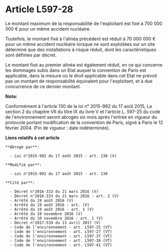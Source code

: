 # Article L597-28

Le montant maximum de la responsabilité de l'exploitant est fixé à 700 000 000 € pour un même accident nucléaire. 

Toutefois, le montant fixé à l'alinéa précédent est réduit à 70 000 000 € pour un même accident nucléaire lorsque ne sont
exploitées sur un site déterminé que des installations à risque réduit, dont les caractéristiques sont définies par décret. 

Le montant fixé au premier alinéa est également réduit, en ce qui concerne les dommages subis dans un Etat auquel la
convention de Paris est applicable, dans la mesure où le droit applicable dans cet Etat ne prévoit pas un montant de
responsabilité équivalent pour l'exploitant, et à due concurrence de ce dernier montant.

**Nota:**

Conformément à l'article 130 de la loi n° 2015-992 du 17 août 2015, La section 2 du chapitre VII du titre IX du livre V et
l'article L. 597-25 du code de l'environnement seront abrogés six mois après l'entrée en vigueur du protocole portant
modification de la convention de Paris, signé à Paris le 12 février 2004. (Fin de vigueur : date indéterminée).

**Liens relatifs à cet article**

	**Abrogé par**:

	  - Loi n°2015-992 du 17 août 2015 - art. 130 (V)

	**Modifié par**:

	  - Loi n°2015-992 du 17 août 2015 - art. 130

	**Cité par**:

	  - Décret n°2016-333 du 21 mars 2016 (V)
	  - Décret n°2016-333 du 21 mars 2016 - art. 2 (V)
	  - Arrêté du 19 août 2016 (V)
	  - Arrêté du 19 août 2016 - art. (V)
	  - Arrêté du 19 août 2016 - art. 1 (V)
	  - Arrêté du 10 novembre 2016 (V)
	  - Arrêté du 10 novembre 2016 - art. 1 (V)
	  - Décret n°2017-539 du 13 avril 2017 (V)
	  - Code de l'environnement - art. L597-25 (VT)
	  - Code de l'environnement - art. L597-27 (VT)
	  - Code de l'environnement - art. L597-37 (VT)
	  - Code de l'environnement - art. L597-38 (VT)
	  - Code de l'environnement - art. L597-41 (VT)
